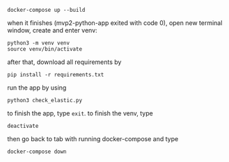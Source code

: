 ```
docker-compose up --build
```
when it finishes (mvp2-python-app exited with code 0), open new terminal window, create and enter venv:
```
python3 -m venv venv
source venv/bin/activate
```
after that, download all requirements by
```
pip install -r requirements.txt
```
run the app by using
```
python3 check_elastic.py
```
to finish the app, type `exit`. 
to finish the venv, type
```
deactivate
```

then go back to tab with running docker-compose and type
```
docker-compose down
```
